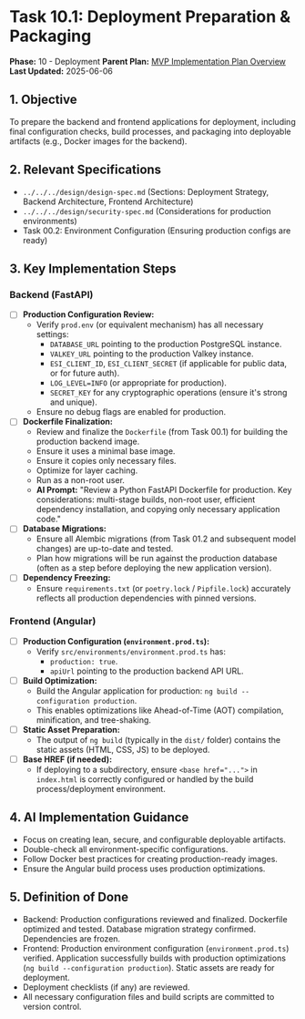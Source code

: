 # Task 10.1: Deployment Preparation & Packaging

**Phase:** 10 - Deployment
**Parent Plan:** [MVP Implementation Plan Overview](../00-mvp-implementation-plan-overview.md)
**Last Updated:** 2025-06-06

## 1. Objective

To prepare the backend and frontend applications for deployment, including final configuration checks, build processes, and packaging into deployable artifacts (e.g., Docker images for the backend).

## 2. Relevant Specifications

*   `../../../design/design-spec.md` (Sections: Deployment Strategy, Backend Architecture, Frontend Architecture)
*   `../../../design/security-spec.md` (Considerations for production environments)
*   Task 00.2: Environment Configuration (Ensuring production configs are ready)

## 3. Key Implementation Steps

### Backend (FastAPI)
*   [ ] **Production Configuration Review:**
    *   Verify `prod.env` (or equivalent mechanism) has all necessary settings:
        *   `DATABASE_URL` pointing to the production PostgreSQL instance.
        *   `VALKEY_URL` pointing to the production Valkey instance.
        *   `ESI_CLIENT_ID`, `ESI_CLIENT_SECRET` (if applicable for public data, or for future auth).
        *   `LOG_LEVEL=INFO` (or appropriate for production).
        *   `SECRET_KEY` for any cryptographic operations (ensure it's strong and unique).
    *   Ensure no debug flags are enabled for production.
*   [ ] **Dockerfile Finalization:**
    *   Review and finalize the `Dockerfile` (from Task 00.1) for building the production backend image.
    *   Ensure it uses a minimal base image.
    *   Ensure it copies only necessary files.
    *   Optimize for layer caching.
    *   Run as a non-root user.
    *   **AI Prompt:** "Review a Python FastAPI Dockerfile for production. Key considerations: multi-stage builds, non-root user, efficient dependency installation, and copying only necessary application code."
*   [ ] **Database Migrations:**
    *   Ensure all Alembic migrations (from Task 01.2 and subsequent model changes) are up-to-date and tested.
    *   Plan how migrations will be run against the production database (often as a step before deploying the new application version).
*   [ ] **Dependency Freezing:**
    *   Ensure `requirements.txt` (or `poetry.lock` / `Pipfile.lock`) accurately reflects all production dependencies with pinned versions.

### Frontend (Angular)
*   [ ] **Production Configuration (`environment.prod.ts`):**
    *   Verify `src/environments/environment.prod.ts` has:
        *   `production: true`.
        *   `apiUrl` pointing to the production backend API URL.
*   [ ] **Build Optimization:**
    *   Build the Angular application for production: `ng build --configuration production`.
    *   This enables optimizations like Ahead-of-Time (AOT) compilation, minification, and tree-shaking.
*   [ ] **Static Asset Preparation:**
    *   The output of `ng build` (typically in the `dist/` folder) contains the static assets (HTML, CSS, JS) to be deployed.
*   [ ] **Base HREF (if needed):**
    *   If deploying to a subdirectory, ensure `<base href="...">` in `index.html` is correctly configured or handled by the build process/deployment environment.

## 4. AI Implementation Guidance

*   Focus on creating lean, secure, and configurable deployable artifacts.
*   Double-check all environment-specific configurations.
*   Follow Docker best practices for creating production-ready images.
*   Ensure the Angular build process uses production optimizations.

## 5. Definition of Done

*   Backend: Production configurations reviewed and finalized. Dockerfile optimized and tested. Database migration strategy confirmed. Dependencies are frozen.
*   Frontend: Production environment configuration (`environment.prod.ts`) verified. Application successfully builds with production optimizations (`ng build --configuration production`). Static assets are ready for deployment.
*   Deployment checklists (if any) are reviewed.
*   All necessary configuration files and build scripts are committed to version control.

